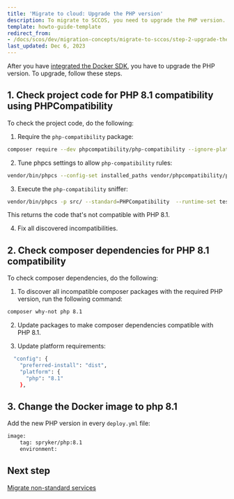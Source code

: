 ```yaml
---
title: 'Migrate to cloud: Upgrade the PHP version'
description: To migrate to SCCOS, you need to upgrade the PHP version.
template: howto-guide-template
redirect_from:
- /docs/scos/dev/migration-concepts/migrate-to-sccos/step-2-upgrade-the-php-version.html
last_updated: Dec 6, 2023
---
```


After you have [integrated the Docker SDK](/docs/dg/dev/upgrade-and-migrate/migrate-to-cloud/migrate-to-cloud-integrate-the-docker-sdk.html), you have to upgrade the PHP version.
To upgrade, follow these steps.

## 1. Check project code for PHP 8.1 compatibility using PHPCompatibility

To check the project code, do the following:

1. Require the `php-compatibility` package:

```bash
composer require --dev phpcompatibility/php-compatibility --ignore-platform-reqs
```

2. Tune phpcs settings to allow `php-compatibility` rules:
```bash
vendor/bin/phpcs --config-set installed_paths vendor/phpcompatibility/php-compatibility
```

3. Execute the `php-compatibility` sniffer:

```bash
vendor/bin/phpcs -p src/ --standard=PHPCompatibility  --runtime-set testVersion 8.1
```
This returns the code that's not compatible with PHP 8.1.

4. Fix all discovered incompatibilities.

## 2. Check composer dependencies for PHP 8.1 compatibility

To check composer dependencies, do the following:

1. To discover all incompatible composer packages with the required PHP version, run the following command:

```bash
composer why-not php 8.1
```
2. Update packages to make composer dependencies compatible with PHP 8.1.

3. Update platform requirements:

```bash
  "config": {
    "preferred-install": "dist",
    "platform": {
      "php": "8.1"
    },
```

## 3. Change the Docker image to php 8.1

Add the new PHP version in every `deploy.yml` file:

```bash
image:
    tag: spryker/php:8.1
    environment:
```

## Next step
 [Migrate non-standard services](/docs/dg/dev/upgrade-and-migrate/migrate-to-cloud/migrate-to-cloud-migrate-non-standard-services.html)
